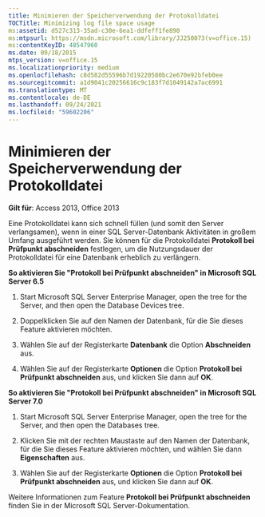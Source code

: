 ```yaml
---
title: Minimieren der Speicherverwendung der Protokolldatei
TOCTitle: Minimizing log file space usage
ms:assetid: d527c313-35ad-c30e-6ea1-ddfeff1fe890
ms:mtpsurl: https://msdn.microsoft.com/library/JJ250073(v=office.15)
ms:contentKeyID: 48547960
ms.date: 09/18/2015
mtps_version: v=office.15
ms.localizationpriority: medium
ms.openlocfilehash: c8d582d55596b7d19220580bc2e670e92bfeb0ee
ms.sourcegitcommit: a1d9041c20256616c9c183f7d1049142a7ac6991
ms.translationtype: MT
ms.contentlocale: de-DE
ms.lasthandoff: 09/24/2021
ms.locfileid: "59602206"
---
```

# <a name="minimizing-log-file-space-usage"></a>Minimieren der Speicherverwendung der Protokolldatei

**Gilt für**: Access 2013, Office 2013

Eine Protokolldatei kann sich schnell füllen (und somit den Server verlangsamen), wenn in einer SQL Server-Datenbank Aktivitäten in großem Umfang ausgeführt werden. Sie können für die Protokolldatei **Protokoll bei Prüfpunkt abschneiden** festlegen, um die Nutzungsdauer der Protokolldatei für eine Datenbank erheblich zu verlängern.

**So aktivieren Sie "Protokoll bei Prüfpunkt abschneiden" in Microsoft SQL Server 6.5**

1.  Start Microsoft SQL Server Enterprise Manager, open the tree for the Server, and then open the Database Devices tree.

2.  Doppelklicken Sie auf den Namen der Datenbank, für die Sie dieses Feature aktivieren möchten.

3.  Wählen Sie auf der Registerkarte **Datenbank** die Option **Abschneiden** aus.

4.  Wählen Sie auf der Registerkarte **Optionen** die Option **Protokoll bei Prüfpunkt abschneiden** aus, und klicken Sie dann auf **OK**.

**So aktivieren Sie "Protokoll bei Prüfpunkt abschneiden" in Microsoft SQL Server 7.0**

1.  Start Microsoft SQL Server Enterprise Manager, open the tree for the Server, and then open the Databases tree.

2.  Klicken Sie mit der rechten Maustaste auf den Namen der Datenbank, für die Sie dieses Feature aktivieren möchten, und wählen Sie dann **Eigenschaften** aus.

3.  Wählen Sie auf der Registerkarte **Optionen** die Option **Protokoll bei Prüfpunkt abschneiden** aus, und klicken Sie dann auf **OK**.

Weitere Informationen zum Feature **Protokoll bei Prüfpunkt abschneiden** finden Sie in der Microsoft SQL Server-Dokumentation.


